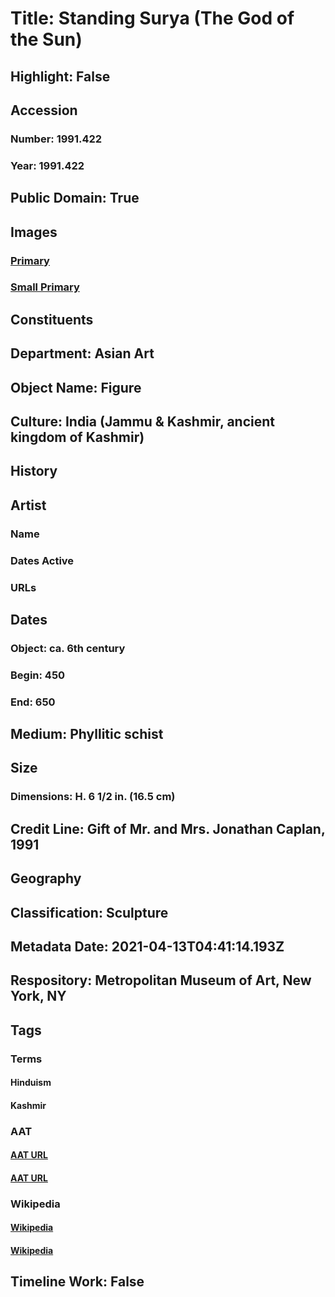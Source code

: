 # Title: Standing Surya (The God of the Sun)
## Highlight: False
## Accession
### Number: 1991.422
### Year: 1991.422
## Public Domain: True
## Images
### [Primary](https://images.metmuseum.org/CRDImages/as/original/1991_422.jpg)
### [Small Primary](https://images.metmuseum.org/CRDImages/as/web-large/1991_422.jpg)
## Constituents
## Department: Asian Art
## Object Name: Figure
## Culture: India (Jammu & Kashmir, ancient kingdom of Kashmir)
## History
## Artist
### Name
### Dates Active
### URLs
## Dates
### Object: ca. 6th century
### Begin: 450
### End: 650
## Medium: Phyllitic schist
## Size
### Dimensions: H.  6 1/2 in. (16.5 cm)
## Credit Line: Gift of Mr. and Mrs. Jonathan Caplan, 1991
## Geography
## Classification: Sculpture
## Metadata Date: 2021-04-13T04:41:14.193Z
## Respository: Metropolitan Museum of Art, New York, NY
## Tags
### Terms
#### Hinduism
#### Kashmir
### AAT
#### [AAT URL](http://vocab.getty.edu/page/aat/300073727)
#### [AAT URL](http://vocab.getty.edu/page/aat/300018817)
### Wikipedia
#### [Wikipedia]()
#### [Wikipedia]()
## Timeline Work: False